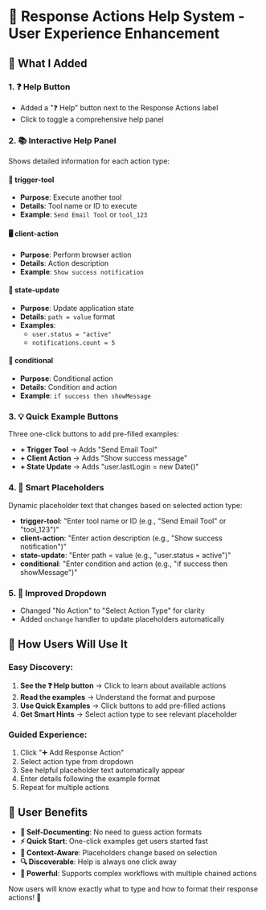 # 🎯 Response Actions Help System - User Experience Enhancement

## 🎨 **What I Added**

### **1. ❓ Help Button**
- Added a "❓ Help" button next to the Response Actions label
- Click to toggle a comprehensive help panel

### **2. 📚 Interactive Help Panel**
Shows detailed information for each action type:

#### **🔗 trigger-tool**
- **Purpose**: Execute another tool
- **Details**: Tool name or ID to execute
- **Example**: `Send Email Tool` or `tool_123`

#### **🖥️ client-action**
- **Purpose**: Perform browser action
- **Details**: Action description
- **Example**: `Show success notification`

#### **💾 state-update**
- **Purpose**: Update application state
- **Details**: `path = value` format
- **Examples**: 
  - `user.status = "active"`
  - `notifications.count = 5`

#### **🔀 conditional**
- **Purpose**: Conditional action
- **Details**: Condition and action
- **Example**: `if success then showMessage`

### **3. 💡 Quick Example Buttons**
Three one-click buttons to add pre-filled examples:
- **+ Trigger Tool** → Adds "Send Email Tool"
- **+ Client Action** → Adds "Show success message"  
- **+ State Update** → Adds "user.lastLogin = new Date()"

### **4. 🎯 Smart Placeholders**
Dynamic placeholder text that changes based on selected action type:
- **trigger-tool**: "Enter tool name or ID (e.g., "Send Email Tool" or "tool_123")"
- **client-action**: "Enter action description (e.g., "Show success notification")"
- **state-update**: "Enter path = value (e.g., "user.status = active")"
- **conditional**: "Enter condition and action (e.g., "if success then showMessage")"

### **5. 🔄 Improved Dropdown**
- Changed "No Action" to "Select Action Type" for clarity
- Added `onchange` handler to update placeholders automatically

## 🧪 **How Users Will Use It**

### **Easy Discovery:**
1. **See the ❓ Help button** → Click to learn about available actions
2. **Read the examples** → Understand the format and purpose
3. **Use Quick Examples** → Click buttons to add pre-filled actions
4. **Get Smart Hints** → Select action type to see relevant placeholder

### **Guided Experience:**
1. Click "➕ Add Response Action"
2. Select action type from dropdown
3. See helpful placeholder text automatically appear
4. Enter details following the example format
5. Repeat for multiple actions

## 🎉 **User Benefits**

- **📖 Self-Documenting**: No need to guess action formats
- **⚡ Quick Start**: One-click examples get users started fast
- **🎯 Context-Aware**: Placeholders change based on selection
- **🔍 Discoverable**: Help is always one click away
- **💪 Powerful**: Supports complex workflows with multiple chained actions

Now users will know exactly what to type and how to format their response actions! 🚀

